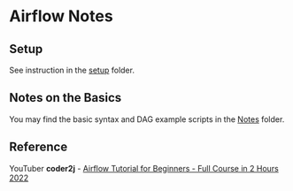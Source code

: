 # Airflow Notes

## Setup
See instruction in the [setup](/setup) folder.

## Notes on the Basics
You may find the basic syntax and DAG example scripts in the [Notes](/notes) folder.


## Reference
YouTuber <b>coder2j</b> - <a href="https://www.youtube.com/watch?v=K9AnJ9_ZAXE">Airflow Tutorial for Beginners - Full Course in 2 Hours 2022</a>
